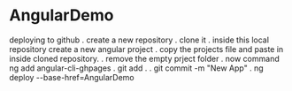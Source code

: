 # AngularDemo
deploying to github
. create a new repository
. clone it
. inside this local repository create a new angular project
. copy the projects file and paste in inside cloned repository.
. remove the empty prject folder
. now command ng add angular-cli-ghpages
. git add .
. git commit -m "New App"
. ng deploy --base-href=AngularDemo
